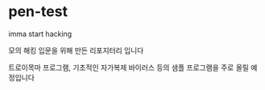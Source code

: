 # pen-test
imma start hacking

모의 해킹 입문을 위해 만든 리포지터리 입니다

트로이목마 프로그램, 기초적인 자가복제 바이러스 등의 샘플 프로그램을 주로 올릴 예정입니다
